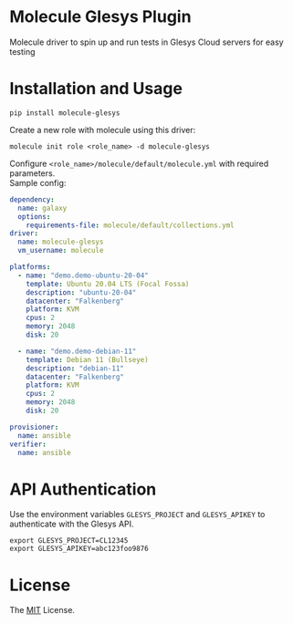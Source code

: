 # Molecule Glesys Plugin

Molecule driver to spin up and run tests in Glesys Cloud servers for easy testing

# Installation and Usage

```
pip install molecule-glesys
```

Create a new role with molecule using this driver:

```
molecule init role <role_name> -d molecule-glesys
```

Configure `<role_name>/molecule/default/molecule.yml` with required parameters.  
Sample config:

```yaml
dependency:
  name: galaxy
  options:
    requirements-file: molecule/default/collections.yml
driver:
  name: molecule-glesys
  vm_username: molecule

platforms:
  - name: "demo.demo-ubuntu-20-04"
    template: Ubuntu 20.04 LTS (Focal Fossa)
    description: "ubuntu-20-04"
    datacenter: "Falkenberg"
    platform: KVM
    cpus: 2
    memory: 2048
    disk: 20

  - name: "demo.demo-debian-11"
    template: Debian 11 (Bullseye)
    description: "debian-11"
    datacenter: "Falkenberg"
    platform: KVM
    cpus: 2
    memory: 2048
    disk: 20

provisioner:
  name: ansible
verifier:
  name: ansible
```

# API Authentication

Use the environment variables `GLESYS_PROJECT` and `GLESYS_APIKEY` to authenticate with the Glesys API.

```
export GLESYS_PROJECT=CL12345
export GLESYS_APIKEY=abc123foo9876
```

# License

The [MIT](LICENSE) License.
